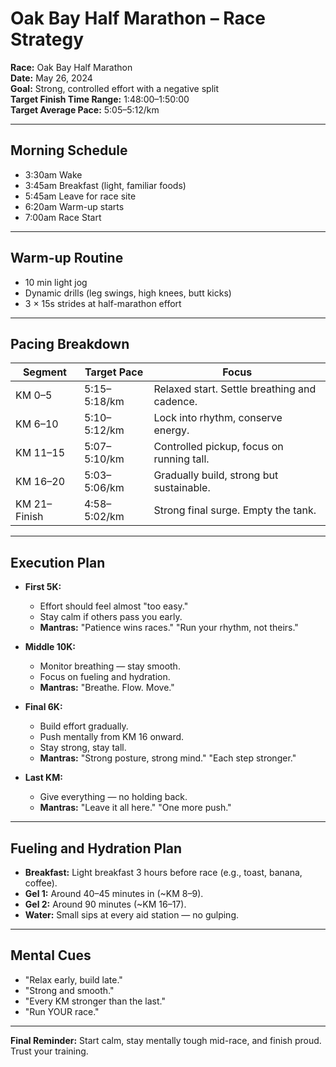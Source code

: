 # Oak Bay Half Marathon – Race Strategy

**Race:** Oak Bay Half Marathon  
**Date:** May 26, 2024  
**Goal:** Strong, controlled effort with a negative split  
**Target Finish Time Range:** 1:48:00–1:50:00  
**Target Average Pace:** 5:05–5:12/km

---

## Morning Schedule

- 3:30am Wake
- 3:45am Breakfast (light, familiar foods)
- 5:45am Leave for race site
- 6:20am Warm-up starts
- 7:00am Race Start

---

## Warm-up Routine

- 10 min light jog
- Dynamic drills (leg swings, high knees, butt kicks)
- 3 × 15s strides at half-marathon effort

---

## Pacing Breakdown

| Segment      | Target Pace  | Focus                                         |
| ------------ | ------------ | --------------------------------------------  |
| KM 0–5       | 5:15–5:18/km  | Relaxed start. Settle breathing and cadence. |
| KM 6–10      | 5:10–5:12/km  | Lock into rhythm, conserve energy.           |
| KM 11–15     | 5:07–5:10/km  | Controlled pickup, focus on running tall.    |
| KM 16–20     | 5:03–5:06/km  | Gradually build, strong but sustainable.     |
| KM 21–Finish | 4:58–5:02/km  | Strong final surge. Empty the tank.          |

---

## Execution Plan

- **First 5K:**
  - Effort should feel almost "too easy."
  - Stay calm if others pass you early.
  - **Mantras:** "Patience wins races." "Run your rhythm, not theirs."

- **Middle 10K:**
  - Monitor breathing — stay smooth.
  - Focus on fueling and hydration.
  - **Mantras:** "Breathe. Flow. Move."

- **Final 6K:**
  - Build effort gradually.
  - Push mentally from KM 16 onward.
  - Stay strong, stay tall.
  - **Mantras:** "Strong posture, strong mind." "Each step stronger."

- **Last KM:**
  - Give everything — no holding back.
  - **Mantras:** "Leave it all here." "One more push."

---

## Fueling and Hydration Plan

- **Breakfast:** Light breakfast 3 hours before race (e.g., toast, banana, coffee).
- **Gel 1:** Around 40–45 minutes in (~KM 8–9).
- **Gel 2:** Around 90 minutes (~KM 16–17).
- **Water:** Small sips at every aid station — no gulping.

---

## Mental Cues

- "Relax early, build late."
- "Strong and smooth."
- "Every KM stronger than the last."
- "Run YOUR race."

---

**Final Reminder:** Start calm, stay mentally tough mid-race, and finish proud. Trust your training.

